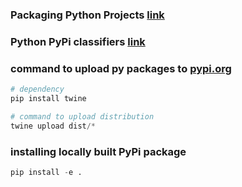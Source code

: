 ### Packaging Python Projects [link](https://packaging.python.org/tutorials/packaging-projects/)

### Python PyPi classifiers [link](https://pypi.org/classifiers/)

### command to upload py packages to [pypi.org](https://pypi.org/)

```python
# dependency
pip install twine

# command to upload distribution
twine upload dist/*
```

### installing locally built PyPi package
```python
pip install -e .
```
